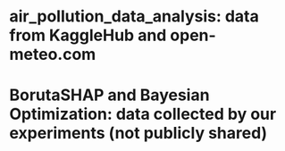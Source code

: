 # air_pollution_data_analysis: data from KaggleHub and open-meteo.com
# BorutaSHAP and Bayesian Optimization: data collected by our experiments (not publicly shared)
